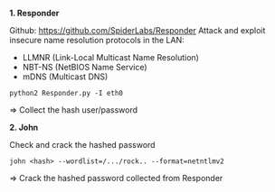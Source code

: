 **1. Responder**

Github: https://github.com/SpiderLabs/Responder
Attack and exploit insecure name resolution protocols in the LAN:
- LLMNR (Link-Local Multicast Name Resolution)
- NBT-NS (NetBIOS Name Service)
- mDNS (Multicast DNS)
```
python2 Responder.py -I eth0
```
=> Collect the hash user/password

**2. John**

Check and crack the hashed password
```
john <hash> --wordlist=/.../rock.. --format=netntlmv2
```
=> Crack the hashed password collected from Responder
